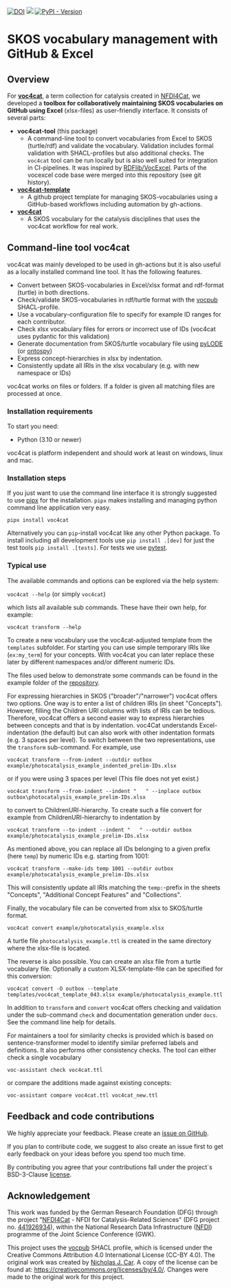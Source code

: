 [![DOI](https://zenodo.org/badge/598213054.svg)](https://zenodo.org/badge/latestdoi/598213054)
[![](https://github.com/nfdi4cat/voc4cat-tool/workflows/CI/badge.svg)](https://github.com/nfdi4cat/voc4cat-tool/actions)
[![PyPI - Version](https://img.shields.io/pypi/v/voc4cat)](https://pypi.org/project/voc4cat)

# SKOS vocabulary management with GitHub & Excel

## Overview

For **[voc4cat](https://github.com/nfdi4cat/voc4cat)**, a term collection for catalysis created in [NFDI4Cat](https://www.nfdi4cat.org), we developed a **toolbox for collaboratively maintaining SKOS vocabularies on GitHub using Excel** (xlsx-files) as user-friendly interface. It consists of several parts:

- **voc4cat-tool** (this package)
  - A command-line tool to convert vocabularies from Excel to SKOS (turtle/rdf) and validate the vocabulary. Validation includes formal validation with SHACL-profiles but also additional checks. The `voc4cat` tool can be run locally but is also well suited for integration in CI-pipelines. It was inspired by [RDFlib/VocExcel](https://github.com/nfdi4cat/VocExcel). Parts of the vocexcel code base were merged into this repository (see git history).
- **[voc4cat-template](https://github.com/nfdi4cat/voc4cat-template)**
  - A github project template for managing SKOS-vocabularies using a GitHub-based workflows including automation by gh-actions.
- **[voc4cat](https://github.com/nfdi4cat/voc4cat)**
  - A SKOS vocabulary for the catalysis disciplines that uses the voc4cat workflow for real work.

## Command-line tool voc4cat

voc4cat was mainly developed to be used in gh-actions but it is also useful as a locally installed command line tool. It has the following features.

- Convert between SKOS-vocabularies in Excel/xlsx format and rdf-format (turtle) in both directions.
- Check/validate SKOS-vocabularies in rdf/turtle format with the [vocpub](https://w3id.org/profile/vocpub) SHACL-profile.
- Use a vocabulary-configuration file to specify for example ID ranges for each contributor.
- Check xlsx vocabulary files for errors or incorrect use of IDs (voc4cat uses pydantic for this validation)
- Generate documentation from SKOS/turtle vocabulary file using [pyLODE](https://github.com/RDFLib/pyLODE) (or [ontospy](http://lambdamusic.github.io/Ontospy/))
- Express concept-hierarchies in xlsx by indentation.
- Consistently update all IRIs in the xlsx vocabulary (e.g. with new namespace or IDs)

voc4cat works on files or folders. If a folder is given all matching files are processed at once.

### Installation requirements

To start you need:

- Python (3.10 or newer)

voc4cat is platform independent and should work at least on windows, linux and mac.

### Installation steps

If you just want to use the command line interface it is strongly suggested to use [pipx](https://pypa.github.io/pipx/) for the installation. `pipx` makes installing and managing python command line application very easy.

`pipx install voc4cat`

Alternatively you can `pip`-install voc4cat like any other Python package.
To install including all development tools use `pip install .[dev]` for just the test tools `pip install .[tests]`. For tests we use [pytest](https://docs.pytest.org).

### Typical use

The available commands and options can be explored via the help system:

`voc4cat --help` (or simply `voc4cat`)

which lists all available sub commands. These have their own help, for example:

`voc4cat transform --help`

To create a new vocabulary use the voc4cat-adjusted template from the `templates` subfolder.
For starting you can use simple temporary IRIs like (`ex:my_term`) for your concepts.
With voc4cat you can later replace these later by different namespaces and/or different numeric IDs.

The files used below to demonstrate some commands can be found in the example folder of the [repository](https://github.com/nfdi4cat/voc4cat-tool/).

For expressing hierarchies in SKOS ("broader"/"narrower") voc4cat offers two options. One way is to enter a list of children IRIs  (in sheet "Concepts"). However, filling the Children URI columns with lists of IRIs can be tedious. Therefore, voc4cat offers a second easier way to express hierarchies between concepts and that is by indentation. voc4Cat understands Excel-indentation (the default) but can also work with other indentation formats (e.g. 3 spaces per level). To switch between the two representations, use the `transform` sub-command. For example, use

`voc4cat transform --from-indent --outdir outbox example/photocatalysis_example_indented_prelim-IDs.xlsx`

or if you were using 3 spaces per level (This file does not yet exist.)

`voc4cat transform --from-indent --indent "   " --inplace outbox outbox\photocatalysis_example_prelim-IDs.xlsx`

to convert to ChildrenURI-hierarchy. To create such a file convert for example from ChildrenURI-hierarchy to indentation by

`voc4cat transform --to-indent --indent "   " --outdir outbox example/photocatalysis_example_prelim-IDs.xlsx`

As mentioned above, you can replace all IDs belonging to a given prefix (here `temp`) by numeric IDs e.g. starting from 1001:

`voc4cat transform --make-ids temp 1001 --outdir outbox example/photocatalysis_example_prelim-IDs.xlsx`

This will consistently update all IRIs matching the `temp:`-prefix in the sheets "Concepts", "Additional Concept Features" and "Collections".

Finally, the vocabulary file can be converted from xlsx to SKOS/turtle format.

`voc4cat convert example/photocatalysis_example.xlsx`

A turtle file `photocatalysis_example.ttl` is created in the same directory where the xlsx-file is located.

The reverse is also possible. You can create an xlsx file from a turtle vocabulary file.
Optionally a custom XLSX-template-file can be specified for this conversion:

`voc4cat convert -O outbox --template templates/voc4cat_template_043.xlsx example/photocatalysis_example.ttl`

In addition to `transform` and `convert` voc4cat offers checking and validation under the sub-command `check` and documentation generation under `docs`.
See the command line help for details.

For maintainers a tool for similarity checks is provided which is based on sentence-transformer model to identify similar preferred labels and definitions.
It also performs other consistency checks. The tool can either check a single vocabulary

`voc-assistant check voc4cat.ttl`

or compare the additions made against existing concepts:

`voc-assistant compare voc4cat.ttl voc4cat_new.ttl`

## Feedback and code contributions

We highly appreciate your feedback. Please create an [issue on GitHub](https://github.com/nfdi4cat/voc4cat-tool/issues).

If you plan to contribute code, we suggest to also create an issue first to get early feedback on your ideas before you spend too much time.

By contributing you agree that your contributions fall under the project´s BSD-3-Clause [license](LICENSE).

## Acknowledgement

This work was funded by the German Research Foundation (DFG) through the project "[NFDI4Cat](https://www.nfdi4cat.org) - NFDI for Catalysis-Related Sciences" (DFG project no. [441926934](https://gepris.dfg.de/gepris/projekt/441926934)), within the National Research Data Infrastructure ([NFDI](https://www.nfdi.de)) programme of the Joint Science Conference (GWK).

This project uses the [vocpub](https://w3id.org/profile/vocpub) SHACL profile, which is licensed under the Creative Commons Attribution 4.0 International License (CC-BY 4.0).
The original work was created by [Nicholas J. Car](https://github.com/nicholascar).
A copy of the license can be found at: https://creativecommons.org/licenses/by/4.0/.
Changes were made to the original work for this project.
